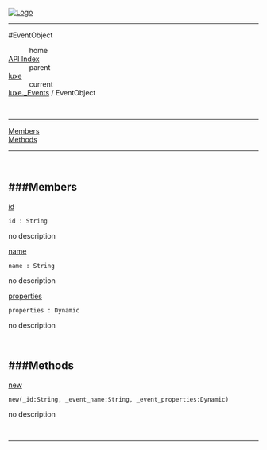 
[![Logo](../../../images/logo.png)](../../../index.html)

---

#EventObject


&emsp;&emsp;&emsp;home   
[API Index](../../../api/index.html#luxe._Events)   
&emsp;&emsp;&emsp;parent    
[luxe](../)     
&emsp;&emsp;&emsp;current    
[luxe._Events](./) / EventObject

<br/>

---


[Members](#Members)   
[Methods](#Methods)   


---

&nbsp;   

<a class="lift" name="Members" ></a>
###Members   
---
<a class="lift" name="id" href="#id">id</a>



`id : String`

<span class="small_desc_flat"> no description </span>   

<a class="lift" name="name" href="#name">name</a>



`name : String`

<span class="small_desc_flat"> no description </span>   

<a class="lift" name="properties" href="#properties">properties</a>



`properties : Dynamic`

<span class="small_desc_flat"> no description </span>   

&nbsp;   

<a class="lift" name="Methods" ></a>
###Methods   
---
<a class="lift" name="new" href="#new">new</a>



`new(_id:String, _event_name:String, _event_properties:Dynamic) `

<span class="small_desc_flat"> no description </span>   



&nbsp;
&nbsp;
&nbsp;

---  


&nbsp;   
&nbsp;   